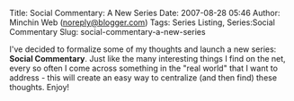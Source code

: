 Title: Social Commentary: A New Series
Date: 2007-08-28 05:46
Author: Minchin Web (noreply@blogger.com)
Tags: Series Listing, Series:Social Commentary
Slug: social-commentary-a-new-series

I've decided to formalize some of my thoughts and launch a new series:
**Social Commentary**. Just like the many interesting things I find on
the net, every so often I come across something in the "real world" that
I want to address - this will create an easy way to centralize (and then
find) these thoughts. Enjoy!

</p>

